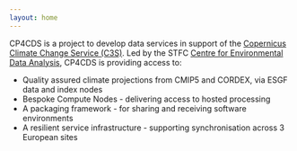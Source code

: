 ```yaml
---
layout: home
---
```

CP4CDS is a project to develop data services in support of the [Copernicus Climate Change Service (C3S)](https://climate.copernicus.eu/). Led by the STFC [Centre for Environmental Data Analysis](www.ceda.ac.uk), CP4CDS is providing access to:
- Quality assured climate projections from CMIP5 and CORDEX, via ESGF data and index nodes
- Bespoke Compute Nodes - delivering access to hosted processing
- A packaging framework - for sharing and receiving software environments
- A resilient service infrastructure - supporting synchronisation across 3 European sites
